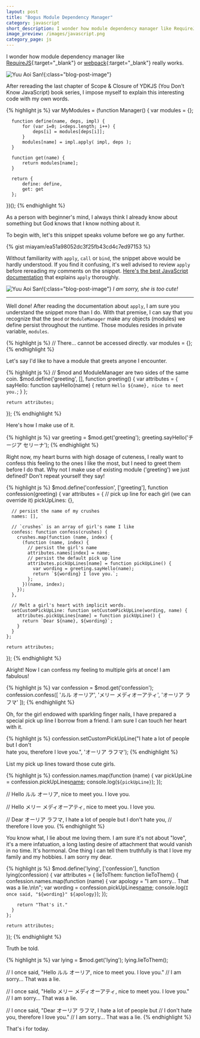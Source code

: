 ```yaml
---
layout: post
title: "Bogus Module Dependency Manager"
category: javascript
short_description: I wonder how module dependency manager like RequireJS or webpack really works.
image_preview: /images/javascript.png
category_page: js
---
```


I wonder how module dependency manager like [RequireJS](http://requirejs.org){:target="_blank"}
or [webpack](https://webpack.js.org/){:target="_blank"} really works.

![Yuu Aoi San!](/images/yuu.jpg){:class="blog-post-image"}

After rereading the last chapter of Scope & Closure of YDKJS
(You Don't Know JavaScript) book series, I impose myself to explain this
interesting code with my own words.

{% highlight js %}
  var MyModules = (function Manager() {
      var modules = {};

      function define(name, deps, impl) {
          for (var i=0; i<deps.length; i++) {
              deps[i] = modules[deps[i]];
          }
          modules[name] = impl.apply( impl, deps );
      }

      function get(name) {
          return modules[name];
      }

      return {
          define: define,
          get: get
      };
  })();
{% endhighlight %}

As a person with beginner's mind, I always think I already know about
something but God knows that I know nothing about it.

To begin with, let's this snippet speaks volume before we go any further.

{% gist miayam/ea51a98052dc3f25fb43cd4c7ed97153 %}

Without familiarity with `apply`, `call` or `bind`, the snippet above would
be hardly understood. If you find it confusing, it's well advised to review
`apply` before rereading my comments on the snippet. [Here's the best
JavaScript documentation](https://developer.mozilla.org/en-US/docs/Web/JavaScript/Reference/Global_Objects/Function/apply) that explains `apply` thoroughly.

![Yuu Aoi San!](/images/yuu2.jpg){:class="blog-post-image"}
<em class="description">I am sorry, she is too cute!</em>

***

Well done! After reading the documentation about `apply`, I am sure you
understand the snippet more than I do. With that premise, I can say that you
recognize that the `$mod` or `ModuleManager` make any objects (modules)
we define persist throughout the runtime. Those modules resides in private
variable, `modules`.

{% highlight js %}
  // There... cannot be accessed directly.
  var modules = {};
{% endhighlight %}

Let's say I'd like to have a module that greets anyone I encounter.

{% highlight js %}
  // $mod and ModuleManager are two sides of the same coin.
  $mod.define('greeting', [], function greeting() {
    var attributes = {
      sayHello: function sayHello(name) {
        return `Hello ${name}, nice to meet you.`;
      }
    };

    return attributes;
  });
{% endhighlight %}

Here's how I make use of it.

{% highlight js %}
  var greeting = $mod.get('greeting');
  greeting.sayHello('チージア セリーナ');
{% endhighlight %}

Right now, my heart burns with high dosage of cuteness, I really want to confess
this feeling to the ones I like the most, but I need to greet them before I do
that. Why not I make use of existing module ('greeting') we just defined? Don't
repeat yourself they say!

{% highlight js %}
  $mod.define('confession', ['greeting'], function confession(greeting) {
    var attributes = {
      // pick up line for each girl (we can override it)
      pickUpLines: {},

      // persist the name of my crushes
      names: [],

      // `crushes` is an array of girl's name I like
      confess: function confess(crushes) {
        crushes.map(function (name, index) {
          (function (name, index) {
            // persist the girl's name
            attributes.names[index] = name;
            // persist the default pick up line
            attributes.pickUpLines[name] = function pickUpLine() {
              var wording = greeting.sayHello(name);
              return `${wording} I love you.`;
            };
          })(name, index);
        });
      },

      // Melt a girl's heart with implicit words.
      setCustomPickUpLine: function setCustomPickUpLine(wording, name) {
        attributes.pickUpLines[name] = function pickUpLine() {
          return `Dear ${name}, ${wording}`;
        }
      }
    };

    return attributes;
  });
{% endhighlight %}

Alright! Now I can confess my feeling to multiple girls at once! I am fabulous!

{% highlight js %}
  var confession = $mod.get('confession');
  confession.confess([
    'ルル オーリア',
    'メリー メディオーアティ',
    'オーリア ラフマ'
  ]);
{% endhighlight %}

Oh, for the girl endowed with sparkling finger nails, I have prepared a
special pick up line I borrow from a friend. I am sure I can touch her heart
with it.

{% highlight js %}
  confession.setCustomPickUpLine("I hate a lot of people but I don't \
  hate you, therefore I love you.", 'オーリア ラフマ');
{% endhighlight %}

List my pick up lines toward those cute girls.

{% highlight js %}
  confession.names.map(function (name) {
    var pickUpLine = confession.pickUpLines[name]();
    console.log(`${pickUpLine}`);
  });

  // Hello ルル オーリア, nice to meet you. I love you.

  // Hello メリー メディオーアティ, nice to meet you. I love you.

  // Dear オーリア ラフマ, I hate a lot of people but I don't hate you,
  // therefore I love you.
{% endhighlight %}

You know what, I lie about me loving them. I am sure it's not about "love", it's
a mere infatuation, a long lasting desire of attachment that would vanish in no
time. It's hormonal. One thing I can tell them truthfully is that I love my
family and my hobbies. I am sorry my dear.

{% highlight js %}
  $mod.define('lying', ['confession'], function lying(confession) {
    var attributes = {
      lieToThem: function lieToThem() {
        confession.names.map(function (name) {
          var apology = "I am sorry... That was a lie.\n\n";
          var wording = confession.pickUpLines[name]();
          console.log(`I once said, "${wording}" ${apology}`);
        });

        return "That's it."
      }
    };

    return attributes;
  });
{% endhighlight %}

Truth be told.

{% highlight js %}
  var lying = $mod.get('lying');
  lying.lieToThem();

  // I once said, "Hello ルル オーリア, nice to meet you. I love you."
  // I am sorry... That was a lie.

  // I once said, "Hello メリー メディオーアティ, nice to meet you. I love you."
  // I am sorry... That was a lie.

  // I once said, "Dear オーリア ラフマ, I hate a lot of people but
  // I don't hate you, therefore I love you."
  // I am sorry... That was a lie.
{% endhighlight %}

That's i for today.
